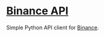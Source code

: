 # [Binance API](http://binance-api.hive.pt)

Simple Python API client for [Binance](https://www.binance.com).
